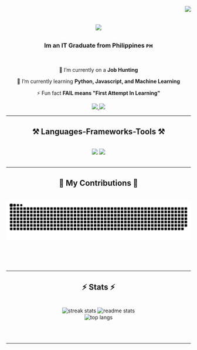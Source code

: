 <img align="right" src="https://visitor-badge.laobi.icu/badge?page_id=FujiwaraKengo.FujiwaraKengo" />

<h1 align="center">
    <img src="https://readme-typing-svg.herokuapp.com/?font=Righteous&size=35&center=true&vCenter=true&width=500&height=70&duration=4000&lines=Hi+There!+👋;+I'm+Francis+Kenneth!;" />
</h1>

<h3 align="center">Im an IT Graduate from Philippines ᴘʜ</h3>

<br/>

<div align="center">
 
 🔭 I’m currently on a **Job Hunting**
 
 🌱 I’m currently learning **Python, Javascript, and Machine Learning**

⚡ Fun fact **FAIL means "First Attempt In Learning"**

 </div>
 
<div align="center"> 
  <a href="mailto:francis.kenneth4262@gmail.com">
    <img src="https://img.shields.io/badge/Gmail-333333?style=for-the-badge&logo=gmail&logoColor=red" />
  </a>
  <a href="https://www.linkedin.com/in/francis-mabanta" target="_blank">
    <img src="https://img.shields.io/badge/LinkedIn-0077B5?style=for-the-badge&logo=linkedin&logoColor=white" target="_blank" />
  </a>
</div>

 <hr/>
 
<h2 align="center">⚒️ Languages-Frameworks-Tools ⚒️</h2>
<br/>
<div align="center">
    <img src="https://skillicons.dev/icons?i=react,bootstrap,html,css,vscode,github,figma,flutter,git" />
    <img src="https://skillicons.dev/icons?i=nodejs,python,javascript,express,firebase,mongodb,reactjs" /><br>
</div>

<br/>
<hr/>

<div align="center">
  <h2>🐍 My Contributions 🐍</h2>
  <br>
  <img alt="snake eating my contributions" src="https://raw.githubusercontent.com/FujiwaraKengo/FujiwaraKengo/output/github-contribution-grid-snake.svg" />
  
  <br/><br/><br/>
</div>

<hr/>

<h2 align="center">⚡ Stats ⚡</h2>
<br>
<div align=center>
  <img width=390 src="https://streak-stats.demolab.com/?user=FujiwaraKengo&count_private=true&theme=react&border_radius=10" alt="streak stats"/>
  <img width=370 src="https://github-readme-stats.vercel.app/api?username=FujiwaraKengo&show_icons=true&theme=react&rank_icon=github&border_radius=10" alt="readme stats" />
  <br/>
  <img width=325 align="center" src="https://github-readme-stats-salesp07.vercel.app/api/top-langs/?username=FujiwaraKengo&hide=HTML&langs_count=8&layout=compact&theme=react&border_radius=10&size_weight=0.5&count_weight=0.5&exclude_repo=github-readme-stats" alt="top langs" />
</div>

<br/><br/>

<hr/>

<br/>
<br/>
